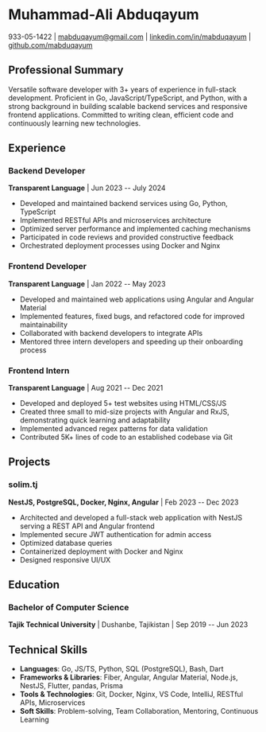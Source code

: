 # Muhammad-Ali Abduqayum

933-05-1422 | [mabduqayum@gmail.com](mailto:mabduqayum@gmail.com) | [linkedin.com/in/mabduqayum](https://linkedin.com/in/mabduqayum) | [github.com/mabduqayum](https://github.com/mabduqayum)

## Professional Summary

Versatile software developer with 3+ years of experience in full-stack development. Proficient in Go, JavaScript/TypeScript, and Python, with a strong background in building scalable backend services and responsive frontend applications. Committed to writing clean, efficient code and continuously learning new technologies.

## Experience

### Backend Developer
**Transparent Language** | Jun 2023 -- July 2024

- Developed and maintained backend services using Go, Python, TypeScript
- Implemented RESTful APIs and microservices architecture
- Optimized server performance and implemented caching mechanisms
- Participated in code reviews and provided constructive feedback
- Orchestrated deployment processes using Docker and Nginx

### Frontend Developer
**Transparent Language** | Jan 2022 -- May 2023

- Developed and maintained web applications using Angular and Angular Material
- Implemented features, fixed bugs, and refactored code for improved maintainability
- Collaborated with backend developers to integrate APIs
- Mentored three intern developers and speeding up their onboarding process

### Frontend Intern
**Transparent Language** | Aug 2021 -- Dec 2021

- Developed and deployed 5+ test websites using HTML/CSS/JS
- Created three small to mid-size projects with Angular and RxJS, demonstrating quick learning and adaptability
- Implemented advanced regex patterns for data validation
- Contributed 5K+ lines of code to an established codebase via Git

## Projects

### solim.tj
**NestJS, PostgreSQL, Docker, Nginx, Angular** | Feb 2023 -- Dec 2023

- Architected and developed a full-stack web application with NestJS serving a REST API and Angular frontend
- Implemented secure JWT authentication for admin access
- Optimized database queries
- Containerized deployment with Docker and Nginx
- Designed responsive UI/UX

## Education

### Bachelor of Computer Science
**Tajik Technical University** | Dushanbe, Tajikistan | Sep 2019 -- Jun 2023

## Technical Skills

- **Languages**: Go, JS/TS, Python, SQL (PostgreSQL), Bash, Dart
- **Frameworks & Libraries**: Fiber, Angular, Angular Material, Node.js, NestJS, Flutter, pandas, Prisma
- **Tools & Technologies**: Git, Docker, Nginx, VS Code, IntelliJ, RESTful APIs, Microservices
- **Soft Skills**: Problem-solving, Team Collaboration, Mentoring, Continuous Learning
